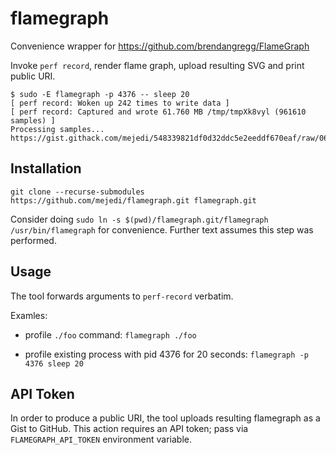 # flamegraph
Convenience wrapper for https://github.com/brendangregg/FlameGraph

Invoke `perf record`, render flame graph, upload resulting SVG and print public URI.

```
$ sudo -E flamegraph -p 4376 -- sleep 20
[ perf record: Woken up 242 times to write data ]
[ perf record: Captured and wrote 61.760 MB /tmp/tmpXk8vyl (961610 samples) ]
Processing samples...
https://gist.githack.com/mejedi/548339821df0d32ddc5e2eeddf670eaf/raw/065200c89de330b520204acbfa02e02e146b9393/g.svg
```

## Installation
```
git clone --recurse-submodules https://github.com/mejedi/flamegraph.git flamegraph.git
```

Consider doing `sudo ln -s $(pwd)/flamegraph.git/flamegraph /usr/bin/flamegraph` for convenience.
Further text assumes this step was performed.

## Usage
The tool forwards arguments to `perf-record` verbatim.

Examles:

 * profile `./foo` command: `flamegraph ./foo`

 * profile existing process with pid 4376 for 20 seconds: `flamegraph -p 4376 sleep 20`

## API Token

In order to produce a public URI, the tool uploads resulting flamegraph as a Gist to GitHub.
This action requires an API token; pass via `FLAMEGRAPH_API_TOKEN` environment variable.
